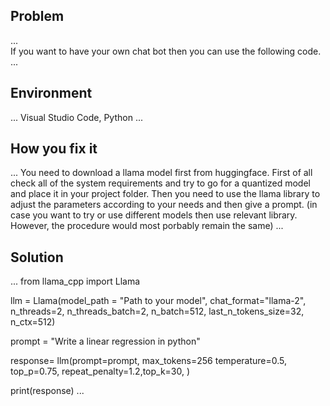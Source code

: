 ## Problem
...  
If you want to have your own chat bot then you can use the following code.  ...

## Environment
... Visual Studio Code, Python ...

## How you fix it
... You need to download a llama model first from huggingface. First of all check all of the system requirements and try to go for a quantized model and place it in your project folder. Then you need to use the llama library to adjust the parameters according to your needs and then give a prompt. 
(in case you want to try or use different models then use relevant library. However, the procedure would most porbably remain the same)
 ...

## Solution

...
from llama_cpp import Llama

llm = Llama(model_path = "Path to your model", chat_format="llama-2", n_threads=2, n_threads_batch=2, n_batch=512, last_n_tokens_size=32, n_ctx=512)

prompt = "Write a linear regression in python"

response= llm(prompt=prompt, max_tokens=256 temperature=0.5, top_p=0.75, repeat_penalty=1.2,top_k=30, )

print(response)
...